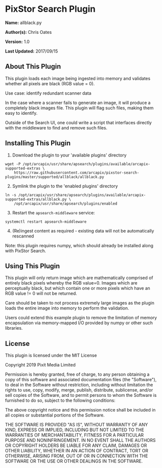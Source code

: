 # PixStor Search Plugin

**Name:** allblack.py

**Author(s):** Chris Oates

**Version:** 1.0

**Last Updated:** 2017/09/15


## About This Plugin

This plugin loads each image being ingested into memory and validates whether all pixels are black (RGB value = 0).

Use case: identify redundant scanner data

In the case where a scanner fails to generate an image, it will produce a completely black images file.
This plugin will flag such files, making them easy to identify.

Outside of the Search UI, one could write a script that interfaces directly with the middleware to find and remove such files.


## Installing This Plugin

1. Download the plugin to your 'available plugins' directory

``` shell
wget -P /opt/arcapix/usr/share/apsearch/plugins/available/arcapix-supported-extras \
    https://raw.githubusercontent.com/arcapix/pixstor-search-plugins/master/supported/allblack/allblack.py
```

2. Symlink the plugin to the 'enabled plugins' directory

``` shell
ln -s /opt/arcapix/usr/share/apsearch/plugins/available/arcapix-supported-extras/allblack.py \
    /opt/arcapix/usr/share/apsearch/plugins/enabled
```

3. Restart the `apsearch-middleware` service:

``` shell
systemctl restart apsearch-middleware
```

4. (Re)ingest content as required - existing data will not be automatically rescanned

Note: this plugin requires numpy, which should already be installed along with PixStor Search.


## Using This Plugin

This plugin will only return image which are mathematically comprised of entirely black pixels whereby the RGB value=0. Images which are perceptually black, but which contain one or more pixels which have an RGB value != 0 will not be returned.

Care should be taken to not process extremely large images as the plugin loads the entire image into memory to perform the validation.

Users could extend this example plugin to remove the limitation of memory encapsulation via memory-mapped I/O provided by numpy or other such libraries.


## License

This plugin is licensed under the MIT License

Copyright 2019 Pixit Media Limited

Permission is hereby granted, free of charge, to any person obtaining a copy of this software and associated documentation files (the "Software"), to deal in the Software without restriction, including without limitation the rights to use, copy, modify, merge, publish, distribute, sublicense, and/or sell copies of the Software, and to permit persons to whom the Software is furnished to do so, subject to the following conditions:

The above copyright notice and this permission notice shall be included in all copies or substantial portions of the Software.

THE SOFTWARE IS PROVIDED "AS IS", WITHOUT WARRANTY OF ANY KIND, EXPRESS OR IMPLIED, INCLUDING BUT NOT LIMITED TO THE WARRANTIES OF MERCHANTABILITY, FITNESS FOR A PARTICULAR PURPOSE AND NONINFRINGEMENT. IN NO EVENT SHALL THE AUTHORS OR COPYRIGHT HOLDERS BE LIABLE FOR ANY CLAIM, DAMAGES OR OTHER LIABILITY, WHETHER IN AN ACTION OF CONTRACT, TORT OR OTHERWISE, ARISING FROM, OUT OF OR IN CONNECTION WITH THE SOFTWARE OR THE USE OR OTHER DEALINGS IN THE SOFTWARE.
